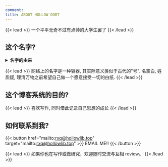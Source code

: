 ```yaml
---
comment:
title: ABOUT HOLLOW DOBT
---
```


{{< lead >}}
一个平平无奇不过有点帅的大学生罢了
{{< /lead >}}

## 这个名字?

<details>
  <summary><strong>名字的由来</strong></summary>
  <p>取自 <em>NO GAME NO LIFE</em> 中的狐疑之神 <strong>Doubt</strong>（狐疑）与 <strong>Hollow</strong>（帆楼）。取名时发现 <strong>Hollow Doubt</strong> 已被占用，于是去其一字，成了 <strong>Hollow Dobt</strong>。</p>
</details>

{{< lead >}}
网络上的名字是一种容器, 其实际意义类似于古代的"号". 名空白, 姓质疑, 理清万物之前希望自己做一个愿意接受一切的白纸.
{{< /lead >}}

## 这个博客系统的目的?

{{< lead >}}
喜欢写作, 同时借此记录自己思想的成长
{{< /lead >}}

## 如何联系到我?

{{< button href="mailto:rxq@hollowlib.top" target="mailto:rxq@hollowlib.top" >}}
EMAIL ME!!
{{< /button >}}

{{< lead >}}
如果你也在写作或做研究，欢迎随时交流与互相 review。
{{< /lead >}}
